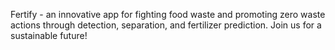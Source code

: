 Fertify - an innovative app for fighting food waste and promoting zero waste actions through detection, separation, and fertilizer prediction. Join us for a sustainable future!
